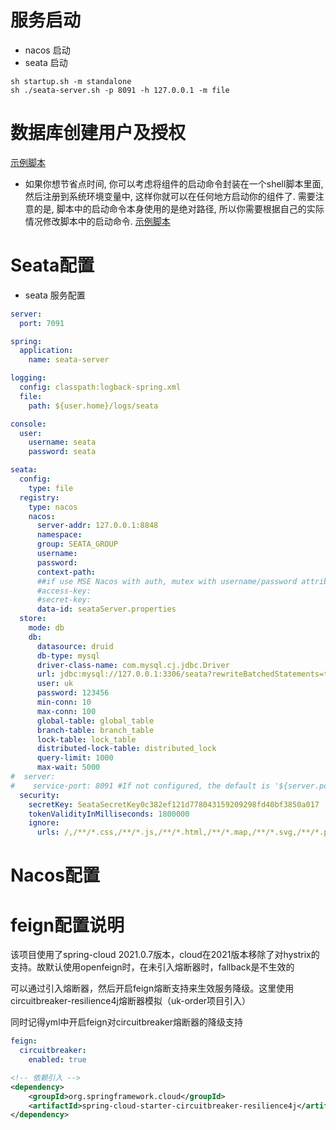 # 服务启动
- nacos 启动
- seata 启动
```shell
sh startup.sh -m standalone
sh ./seata-server.sh -p 8091 -h 127.0.0.1 -m file
```

# 数据库创建用户及授权
[示例脚本](https://www.jianshu.com/p/d7b9c468f20d)

- 如果你想节省点时间, 你可以考虑将组件的启动命令封装在一个shell脚本里面, 然后注册到系统环境变量中, 这样你就可以在任何地方启动你的组件了.
需要注意的是, 脚本中的启动命令本身使用的是绝对路径, 所以你需要根据自己的实际情况修改脚本中的启动命令.
[示例脚本](https://github.com/leejiliang/seata-practise/blob/main/doc/reference/uk.sh)
# Seata配置

- seata 服务配置
```yaml
server:
  port: 7091

spring:
  application:
    name: seata-server

logging:
  config: classpath:logback-spring.xml
  file:
    path: ${user.home}/logs/seata

console:
  user:
    username: seata
    password: seata

seata:
  config:
    type: file
  registry:
    type: nacos
    nacos:
      server-addr: 127.0.0.1:8848
      namespace:
      group: SEATA_GROUP
      username:
      password:
      context-path:
      ##if use MSE Nacos with auth, mutex with username/password attribute
      #access-key:
      #secret-key:
      data-id: seataServer.properties
  store:
    mode: db
    db:
      datasource: druid
      db-type: mysql
      driver-class-name: com.mysql.cj.jdbc.Driver
      url: jdbc:mysql://127.0.0.1:3306/seata?rewriteBatchedStatements=true
      user: uk
      password: 123456
      min-conn: 10
      max-conn: 100
      global-table: global_table
      branch-table: branch_table
      lock-table: lock_table
      distributed-lock-table: distributed_lock
      query-limit: 1000
      max-wait: 5000
#  server:
#    service-port: 8091 #If not configured, the default is '${server.port} + 1000'
  security:
    secretKey: SeataSecretKey0c382ef121d778043159209298fd40bf3850a017
    tokenValidityInMilliseconds: 1800000
    ignore:
      urls: /,/**/*.css,/**/*.js,/**/*.html,/**/*.map,/**/*.svg,/**/*.png,/**/*.ico,/console-fe/public/**,/api/v1/auth/login
```
# Nacos配置

# feign配置说明
该项目使用了spring-cloud 2021.0.7版本，cloud在2021版本移除了对hystrix的支持。故默认使用openfeign时，在未引入熔断器时，fallback是不生效的

可以通过引入熔断器，然后开启feign熔断支持来生效服务降级。这里使用circuitbreaker-resilience4j熔断器模拟（uk-order项目引入）

同时记得yml中开启feign对circuitbreaker熔断器的降级支持
```yml
feign:
  circuitbreaker:
    enabled: true
```
```xml
<!-- 依赖引入 -->
<dependency>
    <groupId>org.springframework.cloud</groupId>
    <artifactId>spring-cloud-starter-circuitbreaker-resilience4j</artifactId>
</dependency>
```


